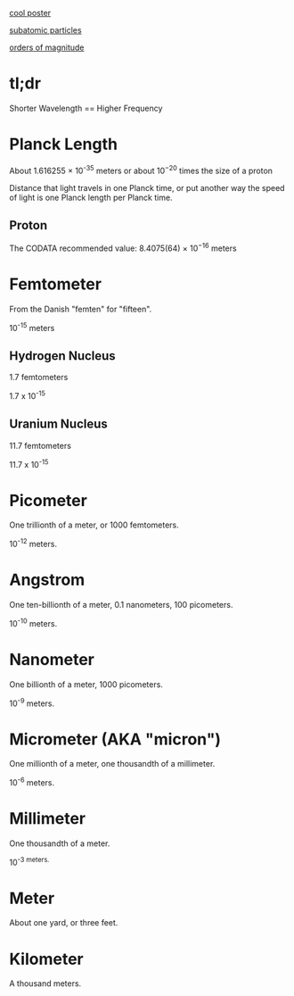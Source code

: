 [cool poster](https://vandesande.design/products/poster)

[subatomic particles](https://commons.wikimedia.org/wiki/File:Triangle_of_everything_simplified_Fundamental_Particles.png)

[orders of magnitude](https://en.wikipedia.org/wiki/File:Orders_of_magnitude_(english_annotations).png)

# tl;dr

Shorter Wavelength == Higher Frequency

# Planck Length

About 1.616255 × 10<sup>-35</sup> meters or about 10<sup>−20</sup> times the size of a proton

Distance that light travels in one Planck time, or put another way the speed of light is one Planck length per Planck time.

## Proton

The CODATA recommended value: 8.4075(64) × 10<sup>−16</sup> meters

# Femtometer

From the Danish "femten" for "fifteen".

10<sup>-15</sup> meters

## Hydrogen Nucleus

1.7 femtometers

1.7 x 10<sup>-15</sup>

## Uranium Nucleus

11.7 femtometers

11.7 x 10<sup>-15</sup>

# Picometer

One trillionth of a meter, or 1000 femtometers.

10<sup>-12</sup> meters.

# Angstrom

One ten-billionth of a meter, 0.1 nanometers, 100 picometers.

10<sup>-10</sup> meters.

# Nanometer

One billionth of a meter, 1000 picometers.

10<sup>-9</sup> meters.

# Micrometer (AKA "micron")

One millionth of a meter, one thousandth of a millimeter.

10<sup>-6</sup> meters.

# Millimeter

One thousandth of a meter.

10<sup>-3 meters.

# Meter

About one yard, or three feet.

# Kilometer

A thousand meters.

